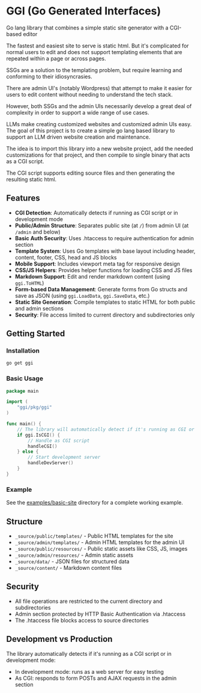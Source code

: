 # GGI (Go Generated Interfaces)
Go lang library that combines a simple static site generator with a CGI-based editor

The fastest and easiest site to serve is static html. But it's complicated for normal users to edit and does not support templating elements that are repeated within a page or across pages. 

SSGs are a solution to the templating problem, but require learning and conforming to their idiosyncrasies. 

There are admin UI's (notably Wordpress) that attempt to make it easier for users to edit content without needing to understand the tech stack.

However, both SSGs and the admin UIs necessarily develop a great deal of complexity in order to support a wide range of use cases.

LLMs make creating customized websites and customized admin UIs easy. The goal of this project is to create a simple go lang based library to support an LLM driven website creation and maintenance.

The idea is to import this library into a new website project, add the needed customizations for that project, and then compile to single binary that acts as a CGI script.

The CGI script supports editing source files and then generating the resulting static html.

## Features

- **CGI Detection**: Automatically detects if running as CGI script or in development mode
- **Public/Admin Structure**: Separates public site (at `/`) from admin UI (at `/admin` and below)
- **Basic Auth Security**: Uses .htaccess to require authentication for admin section
- **Template System**: Uses Go templates with base layout including header, content, footer, CSS, head and JS blocks
- **Mobile Support**: Includes viewport meta tag for responsive design
- **CSS/JS Helpers**: Provides helper functions for loading CSS and JS files
- **Markdown Support**: Edit and render markdown content (using `ggi.ToHTML`)
- **Form-based Data Management**: Generate forms from Go structs and save as JSON (using `ggi.LoadData`, `ggi.SaveData`, etc.)
- **Static Site Generation**: Compile templates to static HTML for both public and admin sections
- **Security**: File access limited to current directory and subdirectories only

## Getting Started

### Installation

```bash
go get ggi
```

### Basic Usage

```go
package main

import (
    "ggi/pkg/ggi"
)

func main() {
    // The library will automatically detect if it's running as CGI or in development mode
    if ggi.IsCGI() {
        // Handle as CGI script
        handleCGI()
    } else {
        // Start development server
        handleDevServer()
    }
}
```

### Example

See the [examples/basic-site](examples/basic-site) directory for a complete working example.

## Structure

- `_source/public/templates/` - Public HTML templates for the site
- `_source/admin/templates/` - Admin HTML templates for the admin UI
- `_source/public/resources/` - Public static assets like CSS, JS, images  
- `_source/admin/resources/` - Admin static assets
- `_source/data/` - JSON files for structured data
- `_source/content/` - Markdown content files

## Security

- All file operations are restricted to the current directory and subdirectories
- Admin section protected by HTTP Basic Authentication via .htaccess
- The .htaccess file blocks access to source directories

## Development vs Production

The library automatically detects if it's running as a CGI script or in development mode:
- In development mode: runs as a web server for easy testing
- As CGI: responds to form POSTs and AJAX requests in the admin section
